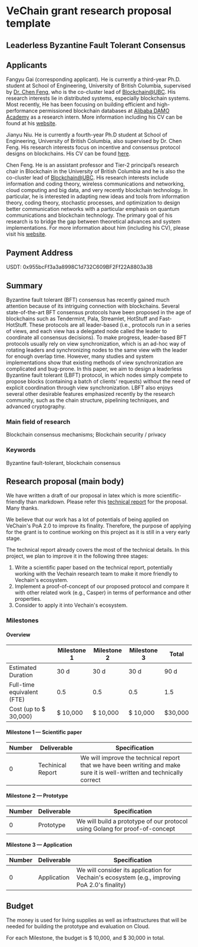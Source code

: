 # VeChain grant research proposal template

## Leaderless Byzantine Fault Tolerant Consensus

## Applicants

Fangyu Gai (corresponding applicant). He is currently a third-year Ph.D. student at School of Engineering, University of British Columbia, supervised by [Dr. Chen Feng](https://people.ok.ubc.ca/cfeng01/index.html), who is the co-cluster lead of [Blockchain@UBC](https://blockchain.ubc.ca/). His research interests lie in distributed systems, especially blockchain systems. Most recently, He has been focusing on building efficient and high-performance permissioned blockchain databases at [Alibaba DAMO Academy](https://damo.alibaba.com/) as a research intern. More information including his CV can be found at his [website](https://fangyugai.me/).

Jianyu Niu. He is currently a fourth-year Ph.D student at School of Engineering, University of British Columbia, also supervised by Dr. Chen Feng. His research interests focus on incentive and consensus protocol designs on blockchains. His CV can be found [here](https://fangyugai.me/files/JiangyuNiu_CV.pdf).

Chen Feng. He is an assistant professor and Tier-2 principal’s research chair in Blockchain in the University of British Columbia and he is also the co-cluster lead of [Blockchain@UBC](https://blockchain.ubc.ca/). His research interests include information and coding theory, wireless communications and networking, cloud computing and big data, and very recently blockchain technology. In particular, he is interested in adapting new ideas and tools from information theory, coding theory, stochastic processes, and optimization to design better communication networks with a particular emphasis on quantum communications and blockchain technology. The primary goal of his research is to bridge the gap between theoretical advances and system implementations. For more information about him (including his CV), please visit his [website](https://people.ok.ubc.ca/cfeng01/index.html).

## Payment Address

USDT: 0x955bcFf3a3a8998C1d732C609BF2Ff22A8803a3B

## Summary

Byzantine fault tolerant (BFT) consensus has recently gained much attention because of its intriguing connection with blockchains. Several state-of-the-art BFT consensus protocols have been proposed in the age of blockchains such as Tendermint, Pala, Streamlet, HotStuff and Fast-HotStuff. These protocols are all leader-based (i.e., protocols run in a series of views, and each view has a delegated node called the leader to coordinate all consensus decisions). To make progress, leader-based BFT protocols usually rely on view synchronization, which is an ad-hoc way of rotating leaders and synchronizing nodes to the same view with the leader for enough overlap time. However, many studies and system implementations show that existing methods of view synchronization are complicated and bug-prone. In this paper, we aim to design a leaderless Byzantine fault tolerant (LBFT) protocol, in which nodes simply compete to propose blocks (containing a batch of clients' requests) without the need of explicit coordination through view synchronization. LBFT also enjoys several other desirable features emphasized recently by the research community, such as the chain structure, pipelining techniques, and advanced cryptography.

### Main field of research

Blockchain consensus mechanisms; Blockchain security / privacy

### Keywords

Byzantine fault-tolerant, blockchain consensus

## Research proposal (main body)

We have written a draft of our proposal in latex which is more scientific-friendly than markdown. Please refer this [technical report](https://fangyugai.me/files/Leaderless_Byzantine_fault_tolerant_consensus.pdf) for the proposal. Many thanks.

We believe that our work has a lot of potentials of being applied on VeChain's PoA 2.0 to improve its finality. Therefore, the purpose of applying for the grant is to continue working on this project as it is still in a very early stage.

The technical report already covers the most of the technical details. In this project, we plan to improve it in the following three stages:
1. Write a scientific paper based on the technical report, potentially working with the Vechain research team to make it more friendly to Vechain's ecosystem.
2. Implement a proof-of-concept of our proposed protocol and compare it with other related work (e.g., Casper) in terms of performance and other properties.
3. Consider to apply it into Vechain's ecosystem.

### Milestones

#### Overview

|  | Milestone 1 | Milestone 2 |  Milestone 3 | Total |
| - | - |- | - | - |
| Estimated Duration | 30 d | 30 d | 30 d | 90 d |
| Full-time equivalent (FTE) | 0.5 | 0.5 | 0.5 | 1.5 |
| Cost (up to $ 30,000) | $ 10,000 | $ 10,000 | $ 10,000 | $30,000 |

#### Milestone 1 — Scientific paper

| Number | Deliverable | Specification |
|-|-|-|
| 0 | Techinical Report | We will improve the technical report that we have been writing and make sure it is well-written and technically correct |

#### Milestone 2  —  Prototype
| Number | Deliverable | Specification |
|-|-|-|
| 0 | Prototype | We will build a prototype of our protocol using Golang for proof-of-concept |

#### Milestone 3  —  Application
| Number | Deliverable | Specification |
|-|-|-|
| 0 | Application | We will consider its application for Vechain's ecosystem (e.g., improving PoA 2.0's finality) |

## Budget

The money is used for living supplies as well as infrastructures that will be needed for building the prototype and evaluation on Cloud.

For each Milestone, the budget is $ 10,000, and $ 30,000 in total.
